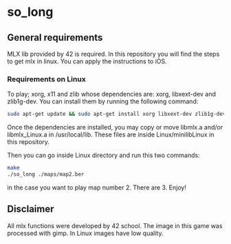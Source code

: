 # so_long

## General requirements
MLX lib provided by 42 is required. In this repository you will find the steps to get mlx in linux. You can apply the instructions to iOS.

### Requirements on Linux
To play; xorg, x11 and zlib whose dependencies are: xorg, libxext-dev and zlib1g-dev. You can install them by running the following command:
```bash
sudo apt-get update && sudo apt-get install xorg libxext-dev zlib1g-dev libbsd-dev
```
Once the dependencies are installed, you may copy or move libmlx.a and/or libmlx_Linux.a in /usr/local/lib. These files are inside Linux/minilibLinux in this repository.

Then you can go inside Linux directory and run this two commands:
```bash
make
./so_long ./maps/map2.ber
```
in the case you want to play map number 2. There are 3.
Enjoy!

## Disclaimer
All mlx functions were developed by 42 school.
The image in this game was processed with gimp. In Linux images have low quality.
